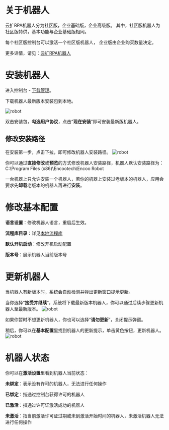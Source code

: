 # 关于机器人
云扩RPA机器人分为社区版，企业基础版，企业高级版。
其中，社区版机器人为社区版特供，基本功能与企业基础版相同。

每个社区版控制台可以激活一个社区版机器人，
企业版由企业购买数量决定。


更多详情，请见：[云扩RPA机器人](https://www.encootech.com/products/robot)

# 安装机器人

进入控制台 - [下载管理](..\Console\download\aboutdownload.md)。

下载机器人最新版本安装包到本地。

![robot](https://docimages.blob.core.chinacloudapi.cn/images/Robot/installrobot.png)

双击安装包，**勾选用户协议**，点击“**现在安装**”即可安装最新版机器人。

## 修改安装路径
在安装第一步，点击下拉，即可修改机器人安装路径。
![robot](https://docimages.blob.core.chinacloudapi.cn/images/Robot/installpathrobot.png)

你可以通过**直接修改**或**预览**的方式修改机器人安装路径，机器人默认安装路径为：C:\Program Files (x86)\Encootech\Encoo Robot

一台机器上只允许安装一个机器人，若你的机器上安装过老版本的机器人，应用会要求先**卸载**老版本的机器人再进行**安装**。

# 修改基本配置

**语言设置**：修改机器人语言，重启后生效。

**流程库目录**：详见[本地流程库]()

**默认开机启动**：修改开机启动配置

**版本号**：展示机器人当前版本号

# 更新机器人
当机器人有新版本时，系统会自动检测并弹出更新窗口提示更新。

当你选择“**接受并继续**”，系统将下载最新版本机器人，你可以通过后续步骤更新机器人至最新版本。
![robot](https://docimages.blob.core.chinacloudapi.cn/images/Robot/updaterobot.png)

如果你暂时不想更新机器人，你也可以选择“**请勿更新**”，关闭提示弹窗。

稍后，你可以在**基本配置**里找到机器人的更新提示，单击黄色按钮，更新机器人。
![robot](https://docimages.blob.core.chinacloudapi.cn/images/Robot/updaterobot2.png)

# 机器人状态
你可以在**激活设置**里看到机器人当前状态：

**未绑定**：表示没有许可的机器人，无法进行任何操作

**已绑定**：指通过控制台获得许可的机器人

**已激活**：指通过许可证激活成功的机器人

**未激活**：指当前激活许可证过期或未到激活开始时间的机器人，未激活机器人无法进行任何操作

